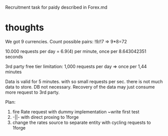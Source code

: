Recruitment task for paidy described in Forex.md

# thoughts 
We got 9 currencies. Count possible pairs: !9/!7 => 9*8=72

10.000 requests per day = 6.9(4) per minute, once per 8.643042351 seconds

3rd party free tier limitation: 1,000 requests per day => once per 1,44 minutes

Data is valid for 5 minutes. with so small requests per sec. there is not much data to store. DB not necessary. Recovery of the data may just consume more request to 3rd party.

Plan:
1. fire Rate request with dummy implementation ~write first test
2. -||- with direct proxing to 1forge
3. change the rates source to separate entity with cycling requests to 1forge  